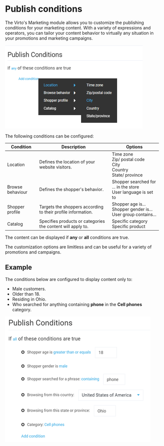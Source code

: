 # Publish conditions 

The Virto's Marketing module allows you to customize the publishing conditions for your marketing content. With a variety of expressions and operators, you can tailor your content behavior to virtually any situation in your promotions and marketing campaigns.

![publish conditions](media/publish-conditions-options.png)

The following conditions can be configured:

| Condition        	| Description                                                  	| Options                                                                 	|
|------------------	|--------------------------------------------------------------	|-------------------------------------------------------------------------	|
| Location         	| Defines the location of your website visitors.               	| Time zone<br> Zip/ postal code<br> City<br> Country<br> State/ province 	|
| Browse behaviour 	| Defines the shopper's behavior.                              	| Shopper searched for ... in the store<br> User language is set to       	|
| Shopper profile  	| Targets the shoppers according to their profile information. 	| Shopper age is...<br> Shopper gender is...<br> User group contains...   	|
| Catalog          	| Specifies products or categories the content will apply to.  	| Specific category<br> Specific product                                  	|

The content can be displayed if **any** or **all** conditions are true.

The customization options are limitless and can be useful for a variety of promotions and campaigns.

## Example

The conditions below are configured to display content only to:

* Male customers.
* Older than 18.
* Residing in Ohio.
* Who searched for anything containing **phone** in the **Cell phones** category.

![Condition configuration example](media/publish-conditions/condition-set-example.png)
 